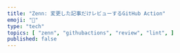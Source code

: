 ```yaml
---
title: "Zenn: 変更した記事だけレビューするGitHub Action"
emoji: "🐙"
type: "tech"
topics: [ "zenn", "githubactions", "review", "lint", ]
published: false
---
```

